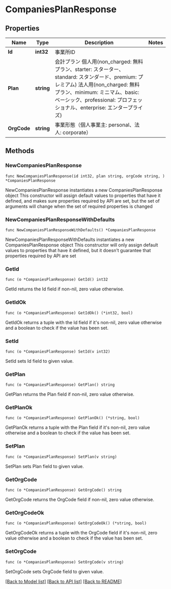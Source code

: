 # CompaniesPlanResponse

## Properties

Name | Type | Description | Notes
------------ | ------------- | ------------- | -------------
**Id** | **int32** | 事業所ID | 
**Plan** | **string** | 会計プラン 個人用(non_charged: 無料プラン、starter: スターター、standard: スタンダード、premium: プレミアム) 法人用(non_charged: 無料プラン、minimum: ミニマム、basic: ベーシック、professional: プロフェッショナル、enterprise: エンタープライズ) | 
**OrgCode** | **string** | 事業形態（個人事業主: personal、法人: corporate） | 

## Methods

### NewCompaniesPlanResponse

`func NewCompaniesPlanResponse(id int32, plan string, orgCode string, ) *CompaniesPlanResponse`

NewCompaniesPlanResponse instantiates a new CompaniesPlanResponse object
This constructor will assign default values to properties that have it defined,
and makes sure properties required by API are set, but the set of arguments
will change when the set of required properties is changed

### NewCompaniesPlanResponseWithDefaults

`func NewCompaniesPlanResponseWithDefaults() *CompaniesPlanResponse`

NewCompaniesPlanResponseWithDefaults instantiates a new CompaniesPlanResponse object
This constructor will only assign default values to properties that have it defined,
but it doesn't guarantee that properties required by API are set

### GetId

`func (o *CompaniesPlanResponse) GetId() int32`

GetId returns the Id field if non-nil, zero value otherwise.

### GetIdOk

`func (o *CompaniesPlanResponse) GetIdOk() (*int32, bool)`

GetIdOk returns a tuple with the Id field if it's non-nil, zero value otherwise
and a boolean to check if the value has been set.

### SetId

`func (o *CompaniesPlanResponse) SetId(v int32)`

SetId sets Id field to given value.


### GetPlan

`func (o *CompaniesPlanResponse) GetPlan() string`

GetPlan returns the Plan field if non-nil, zero value otherwise.

### GetPlanOk

`func (o *CompaniesPlanResponse) GetPlanOk() (*string, bool)`

GetPlanOk returns a tuple with the Plan field if it's non-nil, zero value otherwise
and a boolean to check if the value has been set.

### SetPlan

`func (o *CompaniesPlanResponse) SetPlan(v string)`

SetPlan sets Plan field to given value.


### GetOrgCode

`func (o *CompaniesPlanResponse) GetOrgCode() string`

GetOrgCode returns the OrgCode field if non-nil, zero value otherwise.

### GetOrgCodeOk

`func (o *CompaniesPlanResponse) GetOrgCodeOk() (*string, bool)`

GetOrgCodeOk returns a tuple with the OrgCode field if it's non-nil, zero value otherwise
and a boolean to check if the value has been set.

### SetOrgCode

`func (o *CompaniesPlanResponse) SetOrgCode(v string)`

SetOrgCode sets OrgCode field to given value.



[[Back to Model list]](../README.md#documentation-for-models) [[Back to API list]](../README.md#documentation-for-api-endpoints) [[Back to README]](../README.md)


